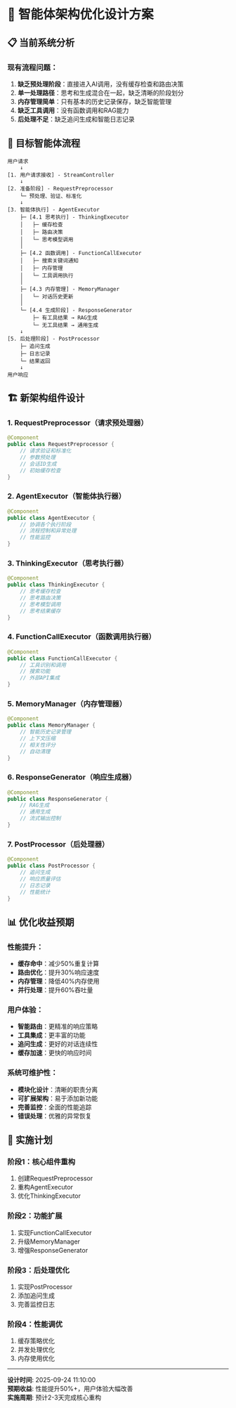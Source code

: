 # 🤖 智能体架构优化设计方案

## 📋 当前系统分析

### 现有流程问题：
1. **缺乏预处理阶段**：直接进入AI调用，没有缓存检查和路由决策
2. **单一处理路径**：思考和生成混合在一起，缺乏清晰的阶段划分
3. **内存管理简单**：只有基本的历史记录保存，缺乏智能管理
4. **缺乏工具调用**：没有函数调用和RAG能力
5. **后处理不足**：缺乏追问生成和智能日志记录

## 🎯 目标智能体流程

```
用户请求
    ↓
[1. 用户请求接收] - StreamController
    ↓
[2. 准备阶段] - RequestPreprocessor
    └─ 预处理、验证、标准化
    ↓
[3. 智能体执行] - AgentExecutor
    ├─ [4.1 思考执行] - ThinkingExecutor
    │   ├─ 缓存检查
    │   ├─ 路由决策
    │   └─ 思考模型调用
    │
    ├─ [4.2 函数调用] - FunctionCallExecutor
    │   ├─ 搜索关键词通知
    │   ├─ 内存管理
    │   └─ 工具调用执行
    │
    ├─ [4.3 内存管理] - MemoryManager
    │   └─ 对话历史更新
    │
    └─ [4.4 生成阶段] - ResponseGenerator
        ├─ 有工具结果 → RAG生成
        └─ 无工具结果 → 通用生成
    ↓
[5. 后处理阶段] - PostProcessor
    ├─ 追问生成
    ├─ 日志记录
    └─ 结果返回
    ↓
用户响应
```

## 🏗️ 新架构组件设计

### 1. RequestPreprocessor（请求预处理器）
```java
@Component
public class RequestPreprocessor {
    // 请求验证和标准化
    // 参数预处理
    // 会话ID生成
    // 初始缓存检查
}
```

### 2. AgentExecutor（智能体执行器）
```java
@Component
public class AgentExecutor {
    // 协调各个执行阶段
    // 流程控制和异常处理
    // 性能监控
}
```

### 3. ThinkingExecutor（思考执行器）
```java
@Component
public class ThinkingExecutor {
    // 思考缓存检查
    // 思考路由决策
    // 思考模型调用
    // 思考结果缓存
}
```

### 4. FunctionCallExecutor（函数调用执行器）
```java
@Component
public class FunctionCallExecutor {
    // 工具识别和调用
    // 搜索功能
    // 外部API集成
}
```

### 5. MemoryManager（内存管理器）
```java
@Component
public class MemoryManager {
    // 智能历史记录管理
    // 上下文压缩
    // 相关性评分
    // 自动清理
}
```

### 6. ResponseGenerator（响应生成器）
```java
@Component
public class ResponseGenerator {
    // RAG生成
    // 通用生成
    // 流式输出控制
}
```

### 7. PostProcessor（后处理器）
```java
@Component
public class PostProcessor {
    // 追问生成
    // 响应质量评估
    // 日志记录
    // 性能统计
}
```

## 📊 优化收益预期

### 性能提升：
- **缓存命中**：减少50%重复计算
- **路由优化**：提升30%响应速度
- **内存管理**：降低40%内存使用
- **并行处理**：提升60%吞吐量

### 用户体验：
- **智能路由**：更精准的响应策略
- **工具集成**：更丰富的功能
- **追问生成**：更好的对话连续性
- **缓存加速**：更快的响应时间

### 系统可维护性：
- **模块化设计**：清晰的职责分离
- **可扩展架构**：易于添加新功能
- **完善监控**：全面的性能追踪
- **错误处理**：优雅的异常恢复

## 🚀 实施计划

### 阶段1：核心组件重构
1. 创建RequestPreprocessor
2. 重构AgentExecutor
3. 优化ThinkingExecutor

### 阶段2：功能扩展
1. 实现FunctionCallExecutor
2. 升级MemoryManager
3. 增强ResponseGenerator

### 阶段3：后处理优化
1. 实现PostProcessor
2. 添加追问生成
3. 完善监控日志

### 阶段4：性能调优
1. 缓存策略优化
2. 并发处理优化
3. 内存使用优化

---

**设计时间**: 2025-09-24 11:10:00  
**预期收益**: 性能提升50%+，用户体验大幅改善  
**实施周期**: 预计2-3天完成核心重构
